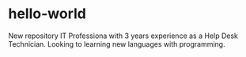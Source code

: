 # hello-world
New repository
IT Professiona with 3 years experience as a Help Desk Technician. Looking to learning new languages with programming. 
